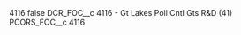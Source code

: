 <?xml version="1.0" encoding="UTF-8"?>
<CustomMetadata xmlns="http://soap.sforce.com/2006/04/metadata" xmlns:xsi="http://www.w3.org/2001/XMLSchema-instance" xmlns:xsd="http://www.w3.org/2001/XMLSchema">
    <label>4116</label>
    <protected>false</protected>
    <values>
        <field>DCR_FOC__c</field>
        <value xsi:type="xsd:string">4116 - Gt Lakes Poll Cntl Gts R&amp;D (41)</value>
    </values>
    <values>
        <field>PCORS_FOC__c</field>
        <value xsi:type="xsd:string">4116</value>
    </values>
</CustomMetadata>
